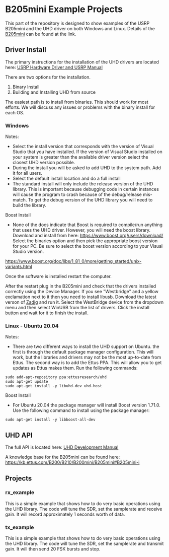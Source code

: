 # B205mini Example Projects
This part of the repository is designed to show examples of the USRP B205mini and the UHD driver on both Windows and Linux.  Details of the [B205mini](https://www.ettus.com/all-products/usrp-b205mini-i/) can be found at the link.

## Driver Install
The primary instructions for the installation of the UHD drivers are located here: [USRP Hardware Driver and USRP Manual](https://files.ettus.com/manual/index.html)

There are two options for the installation.
1. Binary Install
2. Building and Installing UHD from source

The easiest path is to install from binaries.  This should work for most efforts.  We will discuss any issues or problems with the binary install for each OS.

### Windows
Notes:
- Select the install version that corresponds with the version of Visual Studio that you have installed.  If the version of Visual Studio installed on your system is greater than the available driver version select the closest UHD version possible.
- During the install you will be asked to add UHD to the system path.  Add it for all users.
- Select the default install location and do a full install
- The standard install will only include the release version of the UHD library.  This is important because debugging code in certain instances will cause the program to crash because of the debug/release mis-match.  To get the debug version of the UHD library you will need to build the library.

Boost Install
- None of the docs indicate that Boost is required to compile/run anything that uses the UHD driver.  However, you will need the boost library.  Download and install from here: https://www.boost.org/users/download/  Select the binaries option and then pick the appropriate boost version for your PC.  Be sure to select the boost version according to your Visual Studio version.

https://www.boost.org/doc/libs/1_81_0/more/getting_started/unix-variants.html

Once the software is installed restart the computer.

After the restart plug in the B205mini and check that the drivers installed correctly using the Device Manager.  If you see "Westbridge" and a yellow exclamation next to it then you need to install libusb.  Download the latest verson of [Zadig](https://github.com/pbatard/libwdi/releases/) and run it.  Select the WestBridge device from the dropdown menu and then select WinUSB from the list of drivers.  Click the install button and wait for it to finish the install.

### Linux - Ubuntu 20.04
Notes:
- There are two different ways to install the UHD support on Ubuntu.  the first is through the default package manager configuration.  This will work, but the libraries and drivers may not be the most up-to-date from Ettus.  The second way is to add the Ettus PPA.  This will allow you to get updates as Ettus makes them.  Run the following commands:

```
sudo add-apt-repository ppa:ettusresearch/uhd
sudo apt-get update
sudo apt-get install -y libuhd-dev uhd-host
```

Boost Install
- For Ubuntu 20.04 the package manager will install Boost version 1.71.0.  Use the following command to install using the package manager:

```
sudo apt-get install -y libboost-all-dev
```

## UHD API
The full API is located here: [UHD Development Manual](https://files.ettus.com/manual/page_uhd.html)

A knowledge base for the B205mini can be found here: https://kb.ettus.com/B200/B210/B200mini/B205mini#B205mini-i

## Projects

### rx_example
This is a simple example that shows how to do very basic operations using the UHD library.  The code will tune the SDR, set the samplerate and receive gain.  It will record approximately 1 seconds worth of data.

### tx_example
This is a simple example that shows how to do very basic operations using the UHD library.  The code will tune the SDR, set the samplerate and transmit gain.  It will then send 20 FSK bursts and stop.

